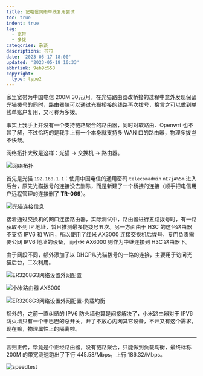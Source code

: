 ```yaml
---
title: 记电信网络单线复用尝试
toc: true
indent: true
tag:
  - 宽带
  - 多拨
categories: 杂谈
descriptions: 拉拉
date: '2023-05-17 18:00'
updated: '2023-05-18 10:33'
abbrlink: 9eb9c558
copyright:
  type: type2
---
```


家里宽带为中国电信 200M 30元/月，在光猫路由器改桥接的过程中意外发现保留光猫拨号的同时，路由器端可以通过光猫桥接的线路再次拨号，换言之可以做到单线单账户复用，又可称为多拨。

<!-- more -->

事实上我手上并没有一个支持链路聚合的路由器，同时对软路由、Openwrt 也不甚了解，不过恰巧的是我手上有一个本身就支持多 WAN 口的路由器，物理多拨岂不快哉。

网络拓扑大致是这样：光猫 → 交换机 → 路由器。

![网络拓扑](../../img/article/23-05@家用网络布局/网络拓扑.png)

首先是光猫 `192.168.1.1`：使用中国电信的通用密码 `telecomadmin` `nE7jA%5m` 进入后台，原先光猫拨号的连接没去删除，而是新建了一个桥接的连接（顺手把电信用户远程管理的连接删了 **TR-069**）。

![光猫连接信息](../../img/article/23-05@家用网络布局/光猫连接信息.png)

接着通过交换机的网口连接路由器，实际测试中，路由器进行五路拨号时，有一路获取不到 IP 地址，暂且推测最多能拨号五次。另一方面由于 H3C 的这台路由器不支持 IPV6 和 WiFi，所以使用了红米 AX3000 连接交换机后拨号，专门负责需要公网 IPV6 地址的设备，而小米 AX6000 则作为中继连接到 H3C 路由器下。

由于网段不同，额外添加了以 DHCP从光猫拨号的一路的连接，主要用于访问光猫后台，二次利用。

![ER3208G3网络设置外网配置](../../img/article/23-05@家用网络布局/ER3208G3网络设置外网配置.png)

![小米路由器 AX6000](../../img/article/23-05@家用网络布局/小米路由器AX6000.png)

![ER3208G3网络设置外网配置-负载均衡](../../img/article/23-05@家用网络布局/ER3208G3网络设置外网配置-负载均衡.png)

额外的，之前一直纠结的 IPV6 防火墙也算是间接解决了，小米路由器对于 IPV6 防火墙只有一个干巴巴的总开关，开了不放心内网其它设备，不开又有这个需求，现在嘛，物理属性上的隔离啦。

------

言归正传，毕竟是个正经路由器，没有链路聚合，只能做到负载均衡，最终标称 200M 的带宽测速跑出了下行 445.58/Mbps，上行 186.32/Mbps。

![speedtest](../../img/article/23-05@家用网络布局/speedtest.png)

